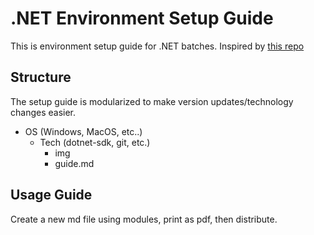 # .NET Environment Setup Guide
This is environment setup guide for .NET batches. Inspired by [this repo](https://github.com/sophiagavrila/environment-setup)

## Structure
The setup guide is modularized to make version updates/technology changes easier.
- OS (Windows, MacOS, etc..)
  - Tech (dotnet-sdk, git, etc.)
    - img
    - guide.md

## Usage Guide
Create a new md file using modules, print as pdf, then distribute.
